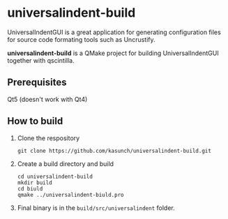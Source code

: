 # universalindent-build
UniversalIndentGUI is a great application for generating configuration files for source code formating tools such as Uncrustify.

**universalindent-build** is a QMake project for building UniversalIndentGUI together with qscintilla.

## Prerequisites
Qt5 (doesn't work with Qt4)

## How to build

1. Clone the respository
   ```
   git clone https://github.com/kasunch/universalindent-build.git
   ```
2. Create a build directory and build
   ```
   cd universalindent-build
   mkdir build 
   cd biuld
   qmake ../universalindent-biuld.pro
   ```
3. Final binary is in the `build/src/universalindent` folder.
